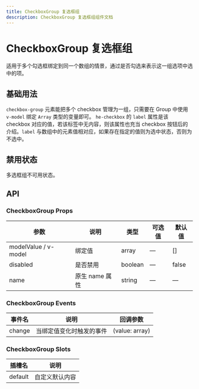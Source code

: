 ```yaml
---
title: CheckboxGroup 复选框组
description: CheckboxGroup 复选框组组件文档
---
```


# CheckboxGroup 复选框组

适用于多个勾选框绑定到同一个数组的情景，通过是否勾选来表示这一组选项中选中的项。

## 基础用法

`checkbox-group` 元素能把多个 checkbox 管理为一组，只需要在 Group 中使用 `v-model` 绑定 `Array` 类型的变量即可。 `he-checkbox` 的 `label` 属性是该 checkbox 对应的值，若该标签中无内容，则该属性也充当 checkbox 按钮后的介绍。`label` 与数组中的元素值相对应，如果存在指定的值则为选中状态，否则为不选中。

<preview path="../demo/CheckboxGroup/Basic.vue" title="基础用法" description="CheckboxGroup 的基础用法"></preview>

## 禁用状态

多选框组不可用状态。

<preview path="../demo/CheckboxGroup/Disabled.vue" title="禁用状态" description="在 CheckboxGroup 上设置 disabled 属性可以禁用整个复选框组"></preview>

## API

### CheckboxGroup Props

| 参数 | 说明 | 类型 | 可选值 | 默认值 |
| --- | --- | --- | --- | --- |
| modelValue / v-model | 绑定值 | array | — | [] |
| disabled | 是否禁用 | boolean | — | false |
| name | 原生 name 属性 | string | — | — |

### CheckboxGroup Events

| 事件名 | 说明 | 回调参数 |
| --- | --- | --- |
| change | 当绑定值变化时触发的事件 | (value: array) |

### CheckboxGroup Slots

| 插槽名 | 说明 |
| --- | --- |
| default | 自定义默认内容 |